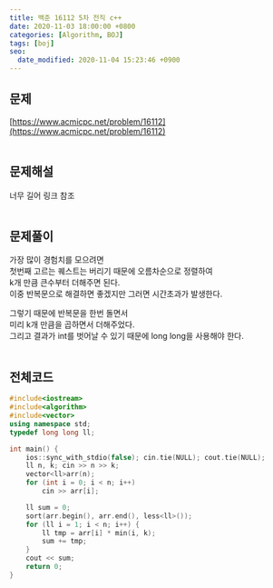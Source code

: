 ```yaml
---
title: 백준 16112 5차 전직 c++
date: 2020-11-03 18:00:00 +0800
categories: [Algorithm, BOJ]
tags: [boj]
seo:
  date_modified: 2020-11-04 15:23:46 +0900
---
```


## 문제
[https://www.acmicpc.net/problem/16112](https://www.acmicpc.net/problem/16112)  
<br>

## 문제해설  
너무 길어 링크 참조  
<br>

## 문제풀이  
가장 많이 경험치를 모으려면  
첫번째 고르는 퀘스트는 버리기 때문에 오름차순으로 정렬하여  
k개 만큼 큰수부터 더해주면 된다.  
이중 반복문으로 해결하면 좋겠지만 그러면 시간초과가 발생한다.  

그렇기 때문에 반복문을 한번 돌면서  
미리 k개 만큼을 곱하면서 더해주었다.  
그리고 결과가 int를 벗어날 수 있기 때문에 long long을 사용해야 한다.  
<br>


## 전체코드  
```c++
#include<iostream>
#include<algorithm>
#include<vector>
using namespace std;
typedef long long ll;

int main() {
	ios::sync_with_stdio(false); cin.tie(NULL); cout.tie(NULL);
	ll n, k; cin >> n >> k;
	vector<ll>arr(n);
	for (int i = 0; i < n; i++)
		cin >> arr[i];

	ll sum = 0;
	sort(arr.begin(), arr.end(), less<ll>());
	for (ll i = 1; i < n; i++) {
		ll tmp = arr[i] * min(i, k);
		sum += tmp;
	}
	cout << sum;
	return 0;
}
```